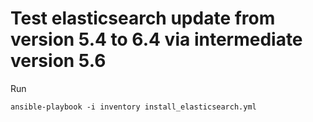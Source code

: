 # Test elasticsearch update from version 5.4 to 6.4 via intermediate version 5.6

Run 
```
ansible-playbook -i inventory install_elasticsearch.yml
```